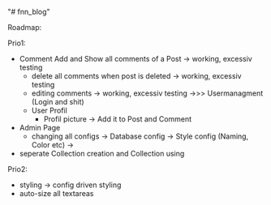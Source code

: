 "# fnn_blog" 

Roadmap:

Prio1:
- Comment Add and Show all comments of a Post
    -> working, excessiv testing
    - delete all comments when post is deleted
        -> working, excessiv testing
    - editing comments
        -> working, excessiv testing
->>> Usermanagment (Login and shit)
    - User Profil
        - Profil picture
            -> Add it to Post and Comment
- Admin Page 
    - changing all configs
        -> Database config
        -> Style config (Naming, Color etc)
        -> 
- seperate Collection creation and Collection using

Prio2:
- styling
    -> config driven styling
- auto-size all textareas